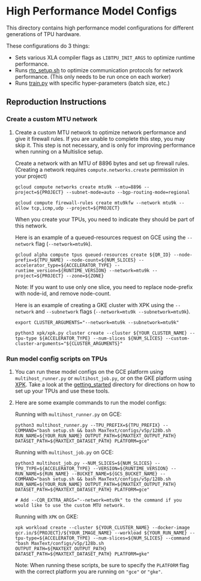 <!--
 Copyright 2023 Google LLC

 Licensed under the Apache License, Version 2.0 (the "License");
 you may not use this file except in compliance with the License.
 You may obtain a copy of the License at

      https://www.apache.org/licenses/LICENSE-2.0

 Unless required by applicable law or agreed to in writing, software
 distributed under the License is distributed on an "AS IS" BASIS,
 WITHOUT WARRANTIES OR CONDITIONS OF ANY KIND, either express or implied.
 See the License for the specific language governing permissions and
 limitations under the License.
 -->

# High Performance Model Configs
This directory contains high performance model configurations for different generations of TPU hardware.

These configurations do 3 things:
* Sets various XLA compiler flags as `LIBTPU_INIT_ARGS` to optimize runtime performance.
* Runs [rto_setup.sh](https://github.com/google/maxtext/blob/main/rto_setup.sh) to optimize communication protocols for network performance. 
(This only needs to be run once on each worker)
* Runs [train.py](https://github.com/google/maxtext/blob/main/MaxText/train.py) with specific hyper-parameters (batch size, etc.)


## Reproduction Instructions

### Create a custom MTU network
1. Create a custom MTU network to optimize network performance and give it firewall rules. If you are unable to complete this step, you may skip it. This step is not necessary, and is only for improving performance when running on a Multislice setup.
     
     Create a network with an MTU of 8896 bytes and set up firewall rules. (Creating a network requires `compute.networks.create` permission in your project)
     ```
     gcloud compute networks create mtu9k --mtu=8896 --project=${PROJECT} --subnet-mode=auto --bgp-routing-mode=regional
     ```
     ```
     gcloud compute firewall-rules create mtu9kfw --network mtu9k --allow tcp,icmp,udp --project=${PROJECT}
     ```
     
     When you create your TPUs, you need to indicate they should be part of this network. 
     
     Here is an example of a queued-resources request on GCE using the `--network` flag (`--network=mtu9k`). 
     ```
     gcloud alpha compute tpus queued-resources create ${QR_ID} --node-prefix=${TPU_NAME} --node-count=${NUM_SLICES} --accelerator_type=${ACCELERATOR_TYPE} --runtime_version=${RUNTIME_VERSION} --network=mtu9k --project=${PROJECT} --zone=${ZONE}
     ```
     Note: If you want to use only one slice, you need to replace node-prefix with node-id, and remove node-count.
     
     Here is an example of creating a GKE cluster with XPK using the `--network` and `--subnetwork` flags (`--network=mtu9k --subnetwork=mtu9k`).
     ```
     export CLUSTER_ARGUMENTS="--network=mtu9k --subnetwork=mtu9k"
     
     python3 xpk/xpk.py cluster create --cluster ${YOUR_CLUSTER_NAME} --tpu-type ${ACCELERATOR_TYPE} --num-slices ${NUM_SLICES} --custom-cluster-arguments="${CLUSTER_ARGUMENTS}"
     ```

### Run model config scripts on TPUs
1. You can run these model configs on the GCE platform using `multihost_runner.py` or `multihost_job.py`, or on the GKE platform using [XPK](https://github.com/google/xpk). Take a look at the [getting_started](https://github.com/google/maxtext/tree/main/getting_started) directory for directions on how to set up your TPUs and use these tools.

2. Here are some example commands to run the model configs:

    Running with `multihost_runner.py` on GCE:
    ```
    python3 multihost_runner.py --TPU_PREFIX=${TPU_PREFIX} --COMMAND="bash setup.sh && bash MaxText/configs/v5p/128b.sh RUN_NAME=${YOUR_RUN_NAME} OUTPUT_PATH=${MAXTEXT_OUTPUT_PATH} DATASET_PATH=${MAXTEXT_DATASET_PATH} PLATFORM=gce"
    ```

    Running with `multihost_job.py` on GCE:
    ```
    python3 multihost_job.py --NUM_SLICES=${NUM_SLICES} --TPU_TYPE=${ACCELERATOR_TYPE} --VERSION=${RUNTIME_VERSION} --RUN_NAME=${RUN_NAME} --BUCKET_NAME=${GCS_BUCKET_NAME} --COMMAND="bash setup.sh && bash MaxText/configs/v5p/128b.sh RUN_NAME=${YOUR_RUN_NAME} OUTPUT_PATH=${MAXTEXT_OUTPUT_PATH} DATASET_PATH=${MAXTEXT_DATASET_PATH} PLATFORM=gce"

    # Add --CQR_EXTRA_ARGS="--network=mtu9k" to the command if you would like to use the custom MTU network.
    ```

    Running with `XPK` on GKE:
    ```
    xpk workload create --cluster ${YOUR_CLUSTER_NAME} --docker-image gcr.io/${PROJECT}/${YOUR_IMAGE_NAME} --workload ${YOUR_RUN_NAME} --tpu-type=${ACCELERATOR_TYPE} --num-slices=${NUM_SLICES} --command "bash MaxText/configs/v5p/128b.sh OUTPUT_PATH=${MAXTEXT_OUTPUT_PATH} DATASET_PATH=${MAXTEXT_DATASET_PATH} PLATFORM=gke"
    ```

    Note: When running these scripts, be sure to specify the `PLATFORM` flag with the correct platform you are running on `"gce"` or `"gke"`.

